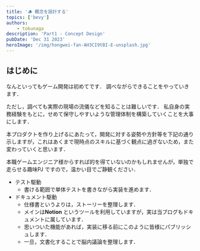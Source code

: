 ```yaml
---
title: '🪵 概念を設計する'
topics: ['bevy']
authors:
    - tokunaga
description: 'Part1 - Concept Design'
pubDate: 'Dec 31 2023'
heroImage: '/img/hongwei-fan-AH3CI9tBI-E-unsplash.jpg'
---
```


## はじめに

なんといってもゲーム開発は初めてです．
調べながらできることをやっていきます．

ただし，調べても実際の現場の流儀などを知ることは難しいです．
私自身の実務経験をもとに，せめて保守しやすいような管理体制を構築していくことを大事にします．

本プロダクトを作り上げるにあたって，開発に対する姿勢や方針等を下記の通り示しますが，これはあくまで現時点のスキルに基づく観点に過ぎないため，また変わっていくと思います．

本職ゲームエンジニア様からすれば的を得ていないのかもしれませんが，単独で走らせる趣味PJ ですので，温かい目でご静観ください．

- テスト駆動
  - 書ける範囲で単体テストを書きながら実装を進めます．
- ドキュメント駆動
  - 仕様書というよりは，ストーリーを整理します．
  - メインは**Notion** というツールを利用していますが，実は当ブログもドキュメントに属しています．
  - 思いついた機能があれば，実装に移る前にこのように皆様にパブリッシュします．
  - 一旦，文書化することで脳内議論を整理します．
